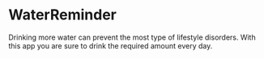 # WaterReminder
Drinking more water can prevent the most type of lifestyle disorders. With this app you are sure to drink the required amount every day.
